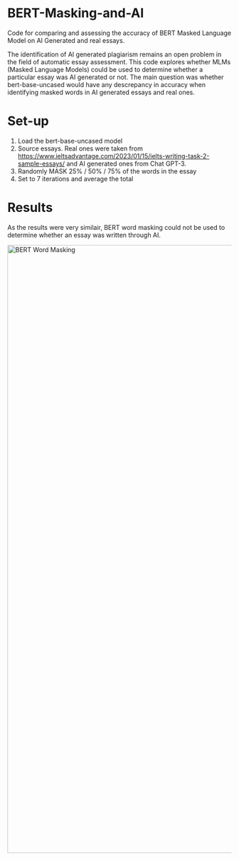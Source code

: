 # BERT-Masking-and-AI
Code for comparing and assessing the accuracy of BERT Masked Language Model on AI Generated and real essays.

The identification of AI generated plagiarism remains an open problem in the field of automatic essay assessment. This code explores whether MLMs (Masked Language Models) could be used to determine whether a particular essay was AI generated or not. The main question was whether bert-base-uncased would have any descrepancy in accuracy when identifying masked words in AI generated essays and real ones.

# Set-up

1. Load the bert-base-uncased model
2. Source essays. Real ones were taken from https://www.ieltsadvantage.com/2023/01/15/ielts-writing-task-2-sample-essays/ and AI generated ones from Chat GPT-3.
3. Randomly MASK 25% / 50% / 75% of the words in the essay
4. Set to 7 iterations and average the total

# Results

As the results were very similair, BERT word masking could not be used to determine whether an essay was written through AI. 

<img width="1363" alt="BERT Word Masking" src="https://github.com/sahmed2017/BERT-Masking-and-AI/assets/118930981/32f6bd7d-faf5-4e8c-b8dd-f2a22d1fd460">
